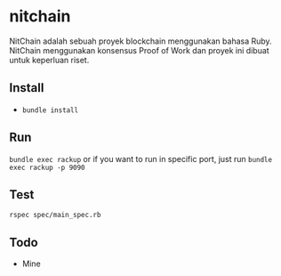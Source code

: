 # nitchain
NitChain adalah sebuah proyek blockchain menggunakan bahasa Ruby. NitChain menggunakan konsensus Proof of Work dan proyek ini dibuat untuk keperluan riset.

## Install
* `bundle install`

## Run
`bundle exec rackup` or if you want to run in specific port, just run `bundle exec rackup -p 9090`

## Test
`rspec spec/main_spec.rb`

## Todo
* Mine
